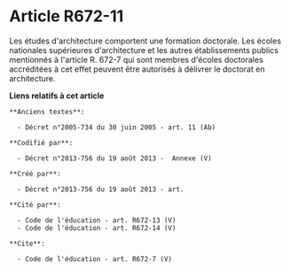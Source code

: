# Article R672-11

Les études d'architecture comportent une formation doctorale. Les écoles nationales supérieures d'architecture et les autres
établissements publics mentionnés à l'article R. 672-7 qui sont membres d'écoles doctorales accréditées à cet effet peuvent
être autorisés à délivrer le doctorat en architecture.

**Liens relatifs à cet article**

	**Anciens textes**:

	  - Décret n°2005-734 du 30 juin 2005 - art. 11 (Ab)

	**Codifié par**:

	  - Décret n°2013-756 du 19 août 2013 -  Annexe (V)

	**Créé par**:

	  - Décret n°2013-756 du 19 août 2013 - art.

	**Cité par**:

	  - Code de l'éducation - art. R672-13 (V)
	  - Code de l'éducation - art. R672-14 (V)

	**Cite**:

	  - Code de l'éducation - art. R672-7 (V)
